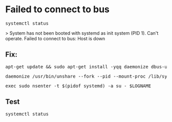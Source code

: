 <h1>Failed to connect to bus</h1>
<pre>systemctl status</pre>
> System has not been booted with systemd as init system (PID 1). Can't operate. Failed to connect to bus: Host is down 

<h2>Fix:</h2>

<pre>apt-get update && sudo apt-get install -yqq daemonize dbus-user-session fontconfig</pre>
<pre>daemonize /usr/bin/unshare --fork --pid --mount-proc /lib/systemd/systemd --system-unit=basic.target</pre>
<pre>exec sudo nsenter -t $(pidof systemd) -a su - $LOGNAME</pre>

<h2>Test</h2>
<pre>systemctl status</pre>
